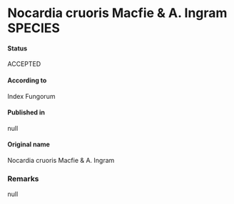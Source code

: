 # Nocardia cruoris Macfie & A. Ingram SPECIES

#### Status
ACCEPTED

#### According to
Index Fungorum

#### Published in
null

#### Original name
Nocardia cruoris Macfie & A. Ingram

### Remarks
null